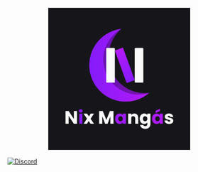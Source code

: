 <p align="center">
  <a>
    <img src="https://github.com/nix-mangas/.github/blob/main/assets/nix.png" width="320" alt="Nix Logo" />
  </a>
</p>

<a href="https://discord.gg/btykzvXNt5" target="_blank"><img src="https://img.shields.io/badge/discord-online-brightgreen.svg" alt="Discord"/></a>
</p>
